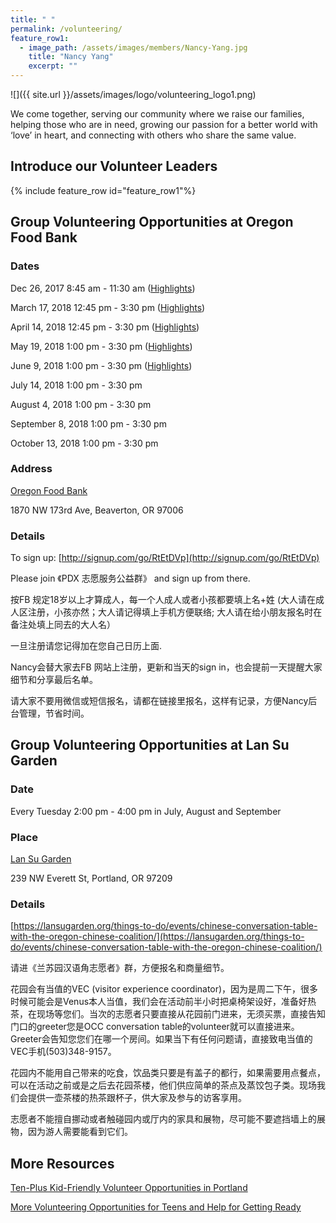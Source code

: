 ```yaml
---
title: " "
permalink: /volunteering/
feature_row1:
  - image_path: /assets/images/members/Nancy-Yang.jpg
    title: "Nancy Yang"
    excerpt: ""
---
```


![]({{ site.url }}/assets/images/logo/volunteering_logo1.png)

We come together, serving our community where we raise our families, helping those who are in need, growing our passion for a better world with ‘love’ in heart, and connecting with others who share the same value.

## Introduce our Volunteer Leaders

{% include feature_row id="feature_row1"%}

## Group Volunteering Opportunities at Oregon Food Bank

### Dates

Dec 26, 2017 8:45 am - 11:30 am ([Highlights](http://pdxchinese.org/food-bank-2017/))

March 17, 2018 12:45 pm - 3:30 pm ([Highlights](http://pdxchinese.org/oregon-food-bank-03072017/))

April 14, 2018 12:45 pm - 3:30 pm ([Highlights](http://pdxchinese.org/food-bank-april-2008/))

May 19, 2018 1:00 pm - 3:30 pm ([Highlights](http://pdxchinese.org/food-bank-may-2018/))

June 9, 2018 1:00 pm - 3:30 pm ([Highlights](http://pdxchinese.org/food-bank-june-2018/))

July 14, 2018 1:00 pm - 3:30 pm

August 4, 2018 1:00 pm - 3:30 pm

September 8, 2018 1:00 pm - 3:30 pm

October 13, 2018 1:00 pm - 3:30 pm


### Address

[Oregon Food Bank](htts://www.oregonfoodbank.org/about-us/locations/beaverton/)

1870 NW 173rd Ave, Beaverton, OR 97006

### Details

To sign up: [http://signup.com/go/RtEtDVp](http://signup.com/go/RtEtDVp)

Please join 《PDX 志愿服务公益群》 and sign up from there.

按FB 规定18岁以上才算成人，每一个人成人或者小孩都要填上名+姓 (大人请在成人区注册，小孩亦然；大人请记得填上手机方便联络; 大人请在给小朋友报名时在备注处填上同去的大人名）

一旦注册请您记得加在您自己日历上面.

Nancy会替大家去FB 网站上注册，更新和当天的sign in，也会提前一天提醒大家细节和分享最后名单。　

请大家不要用微信或短信报名，请都在链接里报名，这样有记录，方便Nancy后台管理，节省时间。

## Group Volunteering Opportunities at Lan Su Garden

### Date

Every Tuesday 2:00 pm - 4:00 pm in July, August and September

### Place

[Lan Su Garden](https://lansugarden.org/)

239 NW Everett St, Portland, OR 97209

### Details

[https://lansugarden.org/things-to-do/events/chinese-conversation-table-with-the-oregon-chinese-coalition/](https://lansugarden.org/things-to-do/events/chinese-conversation-table-with-the-oregon-chinese-coalition/)

请进《兰苏园汉语角志愿者》群，方便报名和商量细节。

花园会有当值的VEC (visitor experience coordinator)，因为是周二下午，很多时候可能会是Venus本人当值，我们会在活动前半小时把桌椅架设好，准备好热茶，在现场等您们。当次的志愿者只要直接从花园前门进来，无须买票，直接告知门口的greeter您是OCC conversation table的volunteer就可以直接进来。Greeter会告知您您们在哪一个房间。如果当下有任何问题请，直接致电当值的VEC手机(503)348-9157。

花园内不能用自己带来的吃食，饮品类只要是有盖子的都行，如果需要用点餐点，可以在活动之前或是之后去花园茶楼，他们供应简单的茶点及蒸饺包子类。现场我们会提供一壶茶楼的热茶跟杯子，供大家及参与的访客享用。

志愿者不能擅自挪动或者触碰园内或厅内的家具和展物，尽可能不要遮挡墙上的展物，因为游人需要能看到它们。

## More Resources

[Ten-Plus Kid-Friendly Volunteer Opportunities in Portland](http://www.pdxparent.com/family-friendly-volunteering-portland/)

[More Volunteering Opportunities for Teens and Help for Getting Ready](https://multcolib.org/teens/job-help-teens)
